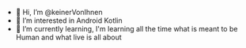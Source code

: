 - 👋 Hi, I’m @keinerVonIhnen
- 👀 I’m interested in Android Kotlin
- 🌱 I’m currently learning, I'm learning all the time what is meant to be Human and what live is all about

<!---
keinerVonIhnen/keinerVonIhnen is a ✨ special ✨ repository because its `README.md` (this file) appears on your GitHub profile.
You can click the Preview link to take a look at your changes.
--->
